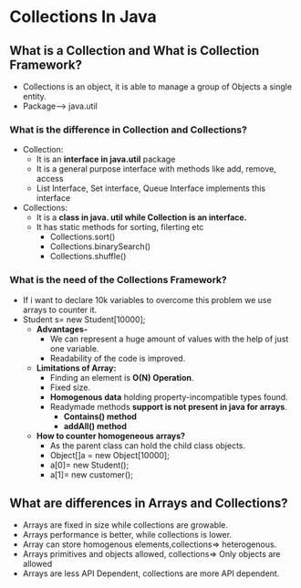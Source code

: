 # Collections In Java
## What is a Collection and What is Collection Framework?
- Collections is an object, it is able to manage a group of Objects a single entity.
- Package—> java.util
### What is the difference in Collection and Collections?

- Collection:
    - It is an **interface in java.util** package
    - It is a general purpose interface with methods like add, remove, access
    - List Interface, Set interface, Queue Interface implements this interface
- Collections:
    - It is a **class in java. util while Collection is an interface.**
    - It has static methods for sorting, filerting etc
        - Collections.sort()
        - Collections.binarySearch()
        - Collections.shuffle()

### **What is the need of the Collections Framework?**

- If i want to declare 10k variables to overcome this problem we use arrays to counter it.
- Student s= new Student[10000];
    - **Advantages-**
        - We can represent a huge amount of values with the help of just one variable.
        - Readability of the code is improved.
    - **Limitations of Array:**
        - Finding an element is **O(N) Operation**.
        - Fixed size.
        - **Homogenous data** holding property-incompatible types found.
        - Readymade methods **support is not present in java for arrays**.
            - **Contains() method**
            - **addAll() method**
    - **How to counter homogeneous arrays?**
        - As the parent class can hold the child class objects.
        - Object[]a = new Object[10000];
        - a[0]= new Student();
        - a[1]= new customer();
## What are differences in Arrays and Collections?
- Arrays are fixed in size while collections are growable.
- Arrays performance is better, while collections is lower.
- Array can store homogenous elements,collections=> heterogenous.
- Arrays primitives and objects allowed, collections=> Only objects are allowed
- Arrays are less API Dependent, collections are more API dependent.
